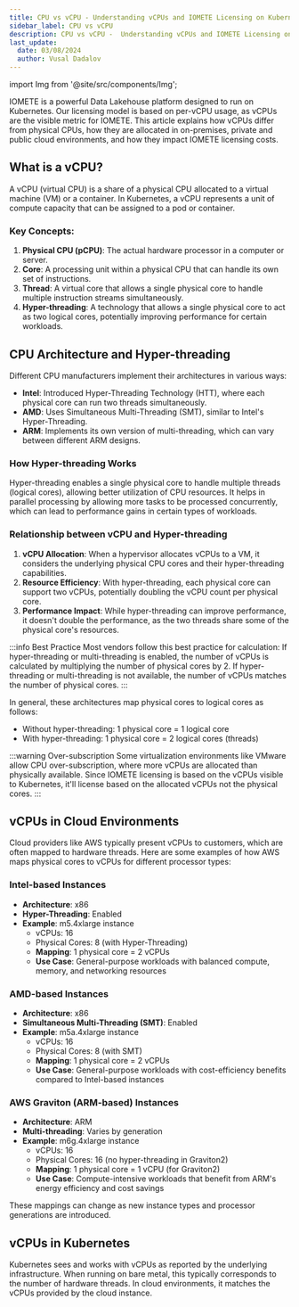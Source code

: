 ```yaml
---
title: CPU vs vCPU - Understanding vCPUs and IOMETE Licensing on Kubernetes
sidebar_label: CPU vs vCPU
description: CPU vs vCPU -  Understanding vCPUs and IOMETE Licensing on Kubernetes
last_update:
  date: 03/08/2024
  author: Vusal Dadalov
---
```

import Img from '@site/src/components/Img';

IOMETE is a powerful Data Lakehouse platform designed to run on Kubernetes. Our licensing model is based on per-vCPU usage, as vCPUs are the visible metric for IOMETE. 
This article explains how vCPUs differ from physical CPUs, how they are allocated in on-premises, private and public cloud environments, and how they impact IOMETE licensing costs.

## What is a vCPU?

A vCPU (virtual CPU) is a share of a physical CPU allocated to a virtual machine (VM) or a container. In Kubernetes, a vCPU represents a unit of compute capacity that can be assigned to a pod or container.

### Key Concepts:

1. **Physical CPU (pCPU)**: The actual hardware processor in a computer or server.
2. **Core**: A processing unit within a physical CPU that can handle its own set of instructions.
3. **Thread**: A virtual core that allows a single physical core to handle multiple instruction streams simultaneously.
4. **Hyper-threading**: A technology that allows a single physical core to act as two logical cores, potentially improving performance for certain workloads.

## CPU Architecture and Hyper-threading

Different CPU manufacturers implement their architectures in various ways:

- **Intel**: Introduced Hyper-Threading Technology (HTT), where each physical core can run two threads simultaneously.
- **AMD**: Uses Simultaneous Multi-Threading (SMT), similar to Intel's Hyper-Threading.
- **ARM**: Implements its own version of multi-threading, which can vary between different ARM designs.

### How Hyper-threading Works

Hyper-threading enables a single physical core to handle multiple threads (logical cores), allowing better utilization of CPU resources. It helps in parallel processing by allowing more tasks to be processed concurrently, which can lead to performance gains in certain types of workloads.

### Relationship between vCPU and Hyper-threading

1. **vCPU Allocation**: When a hypervisor allocates vCPUs to a VM, it considers the underlying physical CPU cores and their hyper-threading capabilities.
2. **Resource Efficiency**: With hyper-threading, each physical core can support two vCPUs, potentially doubling the vCPU count per physical core.
3. **Performance Impact**: While hyper-threading can improve performance, it doesn't double the performance, as the two threads share some of the physical core's resources.


:::info Best Practice
Most vendors follow this best practice for calculation: If hyper-threading or multi-threading is enabled, the number of vCPUs is calculated by multiplying the number of physical cores by 2. If hyper-threading or multi-threading is not available, the number of vCPUs matches the number of physical cores.
:::

In general, these architectures map physical cores to logical cores as follows:

- Without hyper-threading: 1 physical core = 1 logical core
- With hyper-threading: 1 physical core = 2 logical cores (threads)

:::warning Over-subscription
Some virtualization environments like VMware allow CPU over-subscription, where more vCPUs are allocated than physically available. Since IOMETE licensing is based on the vCPUs visible to Kubernetes, it'll license based on the allocated vCPUs not the physical cores.
:::

## vCPUs in Cloud Environments

Cloud providers like AWS typically present vCPUs to customers, which are often mapped to hardware threads. Here are some examples of how AWS maps physical cores to vCPUs for different processor types:

### Intel-based Instances

- **Architecture**: x86
- **Hyper-Threading**: Enabled
- **Example**: m5.4xlarge instance
    - vCPUs: 16
    - Physical Cores: 8 (with Hyper-Threading)
    - **Mapping**: 1 physical core = 2 vCPUs
    - **Use Case**: General-purpose workloads with balanced compute, memory, and networking resources

### AMD-based Instances

- **Architecture**: x86
- **Simultaneous Multi-Threading (SMT)**: Enabled
- **Example**: m5a.4xlarge instance
    - vCPUs: 16
    - Physical Cores: 8 (with SMT)
    - **Mapping**: 1 physical core = 2 vCPUs
    - **Use Case**: General-purpose workloads with cost-efficiency benefits compared to Intel-based instances

### AWS Graviton (ARM-based) Instances

- **Architecture**: ARM
- **Multi-threading**: Varies by generation
- **Example**: m6g.4xlarge instance
    - vCPUs: 16
    - Physical Cores: 16 (no hyper-threading in Graviton2)
    - **Mapping**: 1 physical core = 1 vCPU (for Graviton2)
    - **Use Case**: Compute-intensive workloads that benefit from ARM's energy efficiency and cost savings

These mappings can change as new instance types and processor generations are introduced.

## vCPUs in Kubernetes

Kubernetes sees and works with vCPUs as reported by the underlying infrastructure. When running on bare metal, this typically corresponds to the number of hardware threads. In cloud environments, it matches the vCPUs provided by the cloud instance.